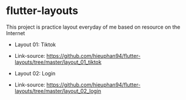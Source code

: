 # flutter-layouts

This project is practice layout everyday of me based on resource on the Internet

- Layout 01: Tiktok
- Link-source: https://github.com/hieuphan94/flutter-layouts/tree/master/layout_01_tiktok


- Layout 02: Login
- Link-source: https://github.com/hieuphan94/flutter-layouts/tree/master/layout_02_login
